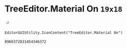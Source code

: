 # TreeEditor.Material On `19x18`
<img src="/img/TreeEditor.Material%20On.png" width=19 height=18>

``` CSharp
EditorGUIUtility.IconContent("TreeEditor.Material On")
```
```
8960372831454346372
```
